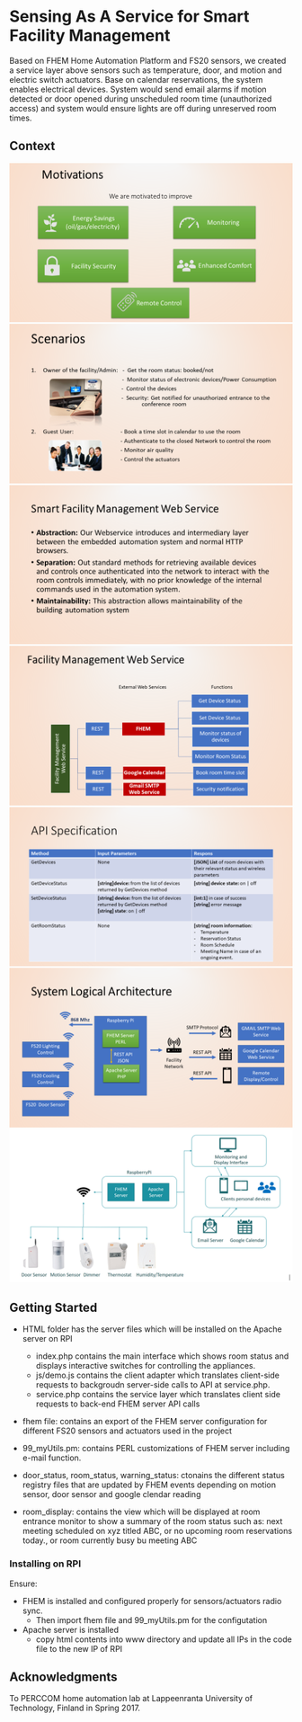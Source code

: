 # Sensing As A Service for Smart Facility Management

 Based on FHEM Home Automation Platform and FS20 sensors, we created a service layer above sensors such as temperature, door, and motion and electric switch actuators. Base on calendar reservations, the system enables electrical devices. System would send email alarms if motion detected or door opened during unscheduled room time (unauthorized access) and system would ensure lights are off during unreserved room times.
## Context
![alt text](https://github.com/minarady1/CourseProjects/blob/master/Smart-Facility-Managment/slides/Slide4.PNG)
![alt text](https://github.com/minarady1/CourseProjects/blob/master/Smart-Facility-Managment/slides/Slide5.PNG)
![alt text](https://github.com/minarady1/CourseProjects/blob/master/Smart-Facility-Managment/slides/Slide9.PNG)
![alt text](https://github.com/minarady1/CourseProjects/blob/master/Smart-Facility-Managment/slides/Slide10.PNG)
![alt text](https://github.com/minarady1/CourseProjects/blob/master/Smart-Facility-Managment/slides/Slide12.PNG)
![alt text](https://github.com/minarady1/CourseProjects/blob/master/Smart-Facility-Managment/slides/Slide13.PNG)
![alt text](https://github.com/minarady1/CourseProjects/blob/master/Smart-Facility-Managment/Physical%20Architecture.PNG)



## Getting Started

+ HTML folder has the server files which will be installed on the Apache server on RPI
  - index.php contains the main interface which shows room status and displays interactive switches for controlling the appliances.
  - js/demo.js contains the client adapter which translates client-side requests to backgroudn server-side calls to API at service.php. 
  - service.php contains the service layer which translates client side requests to back-end FHEM server API calls
  
+ fhem file: contains an export of the FHEM server configuration for different FS20 sensors and actuators used in the project
+ 99_myUtils.pm: contains PERL customizations of FHEM server including e-mail function.
+ door_status, room_status, warning_status: ctonains the different status registry files that are updated by FHEM events depending on motion sensor, door sensor and google clendar reading
+ room_display: contains the view which will be displayed at room entrance monitor to show a summary of the room status such as: next meeting scheduled on xyz titled ABC, or no upcoming room reservations today., or room currently busy bu meeting ABC


### Installing on RPI

Ensure: 
+ FHEM is installed and configured properly for sensors/actuators radio sync. 
  - Then import fhem file and 99_myUtils.pm for the configutation
+ Apache server is installed
  - copy html contents into www directory and update all IPs in the code file to the new IP of RPI



## Acknowledgments
To PERCCOM home automation lab at Lappeenranta University of Technology, Finland in Spring 2017.

